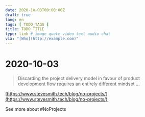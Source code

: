 ```yaml
---
date: 2020-10-03T00:00:00Z
draft: true
lang: en
tags: [ TODO_TAGS ]
title: TODO_TITLE
type: link # image quote video text audio chat
via: "[Who](http://example.com)"
---
```



# 2020-10-03

> Discarding the project delivery model in favour of product development flow requires an entirely different mindset …

[https://www.stevesmith.tech/blog/no-projects/](https://www.stevesmith.tech/blog/no-projects/)

See more about #NoProjects
